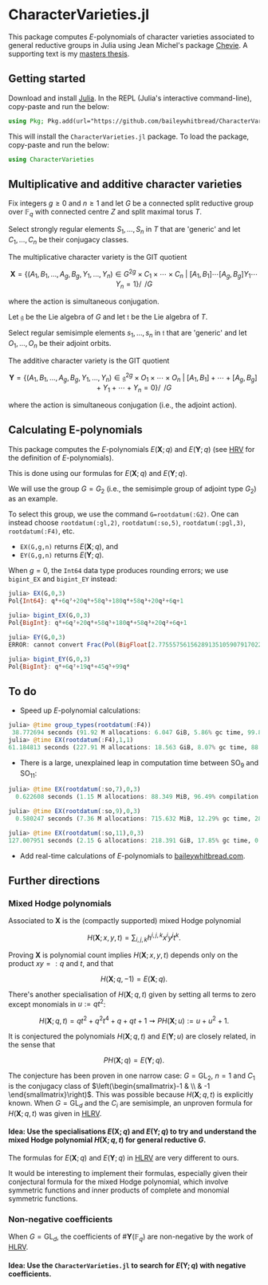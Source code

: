 # CharacterVarieties.jl

This package computes $E$-polynomials of character varieties associated to general reductive groups in Julia using Jean Michel's package [Chevie](https://github.com/jmichel7/Chevie.jl). A supporting text is my [masters thesis](https://baileywhitbread.com/files/24_mphil_thesis.pdf).





## Getting started
Download and install [Julia](https://julialang.org/downloads/). In the REPL (Julia's interactive command-line), copy-paste and run the below:

```julia
using Pkg; Pkg.add(url="https://github.com/baileywhitbread/CharacterVarieties.jl")
```

This will install the `CharacterVarieties.jl` package. To load the package, copy-paste and run the below:

```julia
using CharacterVarieties
```





## Multiplicative and additive character varieties
Fix integers $g\geq 0$ and $n\geq 1$ and let $G$ be a connected split reductive group over $\mathbb{F}_q$ with connected centre $Z$ and split maximal torus $T$. 

Select strongly regular elements $S_1,\ldots,S_n$ in $T$ that are 'generic' and let $C_1,\ldots,C_n$ be their conjugacy classes.

The multiplicative character variety is the GIT quotient
```math
\mathbf{X} = \bigg\{(A_1,B_1,\ldots,A_g,B_g,Y_1,\ldots,Y_n)\in G^{2g}\times C_1\times \cdots\times C_n\ \bigg|\ [A_1,B_1]\cdots[A_g,B_g]Y_1\cdots Y_n = 1\bigg\}\bigg/\!\!\!\!\!\bigg/G
```
where the action is simultaneous conjugation. 

Let $\mathfrak{g}$ be the Lie algebra of $G$ and let $\mathfrak{t}$ be the Lie algebra of $T$. 

Select regular semisimple elements $s_1,\ldots,s_n$ in $\mathfrak{t}$ that are 'generic' and let $O_1,\ldots,O_n$ be their adjoint orbits. 

The additive character variety is the GIT quotient
```math
\mathbf{Y} = \bigg\{(A_1,B_1,\ldots,A_g,B_g,Y_1,\ldots,Y_n)\in \mathfrak{g}^{2g}\times O_1\times \cdots\times O_n\ \bigg|\ [A_1,B_1]+\cdots+[A_g,B_g] + Y_1+ \cdots + Y_n = 0\bigg\}\bigg/\!\!\!\!\!\bigg/G
```
where the action is simultaneous conjugation (i.e., the adjoint action). 

## Calculating E-polynomials
This package computes the $E$-polynomials $E(\mathbf{X};q)$ and $E(\mathbf{Y};q)$ (see [HRV](https://link.springer.com/article/10.1007/s00222-008-0142-x) for the definition of $E$-polynomials). 

This is done using our formulas for $E(\mathbf{X};q)$ and $E(\mathbf{Y};q)$.

We will use the group $G=G_2$ (i.e., the semisimple group of adjoint type $G_2$) as an example. 

To select this group, we use the command `G=rootdatum(:G2)`. One can instead choose `rootdatum(:gl,2)`, `rootdatum(:so,5)`, `rootdatum(:pgl,3)`, `rootdatum(:F4)`, etc.

- `EX(G,g,n)` returns $E(\mathbf{X};q)$, and
- `EY(G,g,n)` returns $E(\mathbf{Y};q)$.

When $g=0$, the `Int64` data type produces rounding errors; we use `bigint_EX` and `bigint_EY` instead:

```julia
julia> EX(G,0,3)
Pol{Int64}: q⁸+6q⁷+20q⁶+58q⁵+180q⁴+58q³+20q²+6q+1

julia> bigint_EX(G,0,3)
Pol{BigInt}: q⁸+6q⁷+20q⁶+58q⁵+180q⁴+58q³+20q²+6q+1

julia> EY(G,0,3)
ERROR: cannot convert Frac(Pol(BigFloat[2.77555756156289135105907917022705078125e-17, 0.0, 3.3306690738754696212708950042724609375e-16, 5.5511151231257827021181583404541015625e-16, -99.0, -45.000000000000000610622663543836097232997417449951171875, 80.0, 39.0, 18.0, 6.0, 1.0]),Pol(BigFloat[-1.0, 0.0, 1.0])) to Pol

julia> bigint_EY(G,0,3)
Pol{BigInt}: q⁸+6q⁷+19q⁶+45q⁵+99q⁴
```






## To do
- Speed up $E$-polynomial calculations:
```julia
julia> @time group_types(rootdatum(:F4))
 38.772694 seconds (91.92 M allocations: 6.047 GiB, 5.86% gc time, 99.80% compilation time)
julia> @time EX(rootdatum(:F4),1,1)
61.184813 seconds (227.91 M allocations: 18.563 GiB, 8.07% gc time, 88.52% compilation time)
```


- There is a large, unexplained leap in computation time between $\mathrm{SO}_9$ and $\mathrm{SO}_{11}$:
```julia
julia> @time EX(rootdatum(:so,7),0,3)
  0.622608 seconds (1.15 M allocations: 88.349 MiB, 96.49% compilation time)

julia> @time EX(rootdatum(:so,9),0,3)
  0.580247 seconds (7.36 M allocations: 715.632 MiB, 12.29% gc time, 28.14% compilation time)

julia> @time EX(rootdatum(:so,11),0,3)
127.007951 seconds (2.15 G allocations: 218.391 GiB, 17.85% gc time, 0.44% compilation time)
```


- Add real-time calculations of $E$-polynomials to [baileywhitbread.com](https://www.baileywhitbread.com).




## Further directions

### Mixed Hodge polynomials
Associated to $\mathbf{X}$ is the (compactly supported) mixed Hodge polynomial
```math
H(\mathbf{X};x,y,t) = \sum_{i,j,k} h^{i,j,k} x^i y^j t^k.
```
Proving $\mathbf{X}$ is polynomial count implies $H(\mathbf{X};x,y,t)$ depends only on the product $xy=:q$ and $t$, and that
```math
H(\mathbf{X};q,-1) = E(\mathbf{X};q).
```
There's another specialisation of $H(\mathbf{X};q,t)$ given by setting all terms to zero except monomials in $u:=qt^2$:
```math
H(\mathbf{X};q,t)=qt^2 + q^2t^4 + q + qt + 1 \rightsquigarrow PH(\mathbf{X};u):=u+u^2+1.
```
It is conjectured the polynomials $H(\mathbf{X};q,t)$ and $E(\mathbf{Y};u)$ are closely related, in the sense that
```math
PH(\mathbf{X};q) = E(\mathbf{Y};q).
```
The conjecture has been proven in one narrow case: $G=\mathrm{GL}_2$, $n=1$ and $C_1$ is the conjugacy class of $`\left(\begin{smallmatrix}-1 & \\ & -1 \end{smallmatrix}\right)`$. This was possible because $H(\mathbf{X};q,t)$ is explicitly known. When $G=\mathrm{GL}_d$ and the $C_i$ are semisimple, an unproven formula for $H(\mathbf{X};q,t)$ was given in [HLRV](https://projecteuclid.org/journals/duke-mathematical-journal/volume-160/issue-2/Arithmetic-harmonic-analysis-on-character-and-quiver-varieties/10.1215/00127094-1444258.full). 


#### Idea: Use the specialisations $E(\mathbf{X};q)$ and $E(\mathbf{Y};q)$ to try and understand the mixed Hodge polynomial $H(\mathbf{X};q,t)$ for general reductive $G$.

The formulas for $E(\mathbf{X};q)$ and $E(\mathbf{Y};q)$ in [HLRV](https://projecteuclid.org/journals/duke-mathematical-journal/volume-160/issue-2/Arithmetic-harmonic-analysis-on-character-and-quiver-varieties/10.1215/00127094-1444258.full) are very different to ours. 

It would be interesting to implement their formulas, especially given their conjectural formula for the mixed Hodge polynomial, which involve symmetric functions and inner products of complete and monomial symmetric functions.  

### Non-negative coefficients
When $G=\mathrm{GL}_d$, the coefficients of $`\#\mathbf{Y}(\mathbb{F}_q)`$ are non-negative by the work of [HLRV](https://projecteuclid.org/journals/duke-mathematical-journal/volume-160/issue-2/Arithmetic-harmonic-analysis-on-character-and-quiver-varieties/10.1215/00127094-1444258.full).

#### Idea: Use the `CharacterVarieties.jl` to search for $E(\mathbf{Y};q)$ with negative coefficients.
